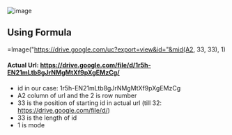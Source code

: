 ![image](https://user-images.githubusercontent.com/74251229/154684622-d430468d-e618-4bbe-a05c-8331c29c6435.png)

## Using Formula
=Image("https://drive.google.com/uc?export=view&id="&mid(A2, 33, 33), 1)

#### Actual Url: https://drive.google.com/file/d/1r5h-EN21mLtb8gJrNMgMtXf9pXgEMzCg/
- id in our case: 1r5h-EN21mLtb8gJrNMgMtXf9pXgEMzCg
- A2 column of url and the 2 is row number
- 33 is the position of starting id in actual url (till 32: https://drive.google.com/file/d/)
- 33 is the length of id
- 1 is mode 


